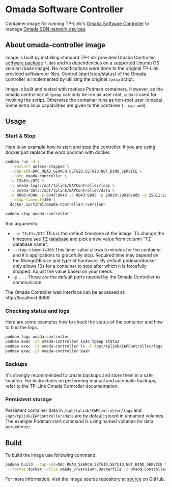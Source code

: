 # Omada Software Controller

Container image for running TP-Link's [Omada Software Controller](https://www.tp-link.com/us/business-networking/omada-sdn-controller) to manage [Omada SDN network devices](https://www.tp-link.com/us/business-networking/all-omada/).

## About omada-controller image

Image is built by installing standard TP-Link provided Omada Controller [software package](https://www.tp-link.com/us/support/download/omada-software-controller/) `*.deb` and its dependencies on a supported Ubuntu OS version (base image). No modifications were done to the original TP-Link provided software or files. Control (start/stop/status) of the Omada controller is implemented by utilizing the original `tpeap` script.

Image is built and tested with rootless Podman containers. However, as the omada control script `tpeap` can only be run as user root, `sudo` is used for invoking the script. Otherwise the container runs as non-root user (omada). Some extra linux capabilities are given to the container (`--cap-add`).

## Usage

### Start & Stop

Here is an example how to start and stop the controller. If you are using docker just replace the word podman with docker.

```bash
podman run -d \
  --restart unless-stopped \
  --cap-add=DAC_READ_SEARCH,SETGID,SETUID,NET_BIND_SERVICE \
  --name omada-controller \
  -e TZ=Etc/UTC \
  -v omada-logs:/opt/tplink/EAPController/logs \
  -v omada-data:/opt/tplink/EAPController/data \
  -p 8088:8088 -p 8043:8043 -p 8843:8843 -p 29810:29810/udp -p 29811:29811 -p 29812:29812 -p 29813:29813 -p 29814:29814 \
  --stop-timeout=300 \
  docker.io/tihal/omada-controller:<version>

podman stop omada-controller
```

Run arguments:

- `--e TZ=Etc/UTC` This is the default timezone of the image. To change the timezone see [TZ database](https://en.wikipedia.org/wiki/List_of_tz_database_time_zones) and pick a new value from column \"TZ database name\".
- `--stop-timeout=300` This timer value allows 5 minutes for the container and it's applications to gracefully stop. Required time may depend on the MongoDB size and type of hardware. By default podman/docker only allows 10s for a container to stop after which it is forcefully stopped. Adjust the value based on your needs.
- `-p ...` These are the default ports needed by the Omada Controller to communicate.

The Omada Controller web interface can be accessed at:
http://localhost:8088

### Checking status and logs

Here are some examples how to check the status of the container and how to find the logs.

```bash
podman logs omada-controller
podman exec -it omada-controller sudo tpeap status
podman exec -it omada-controller ls -l /opt/tplink/EAPController/logs
podman exec -it omada-controller bash
```

### Backups

It's strongly recommended to create backups and store them in a safe location. For instructions on performing manual and automatic backups, refer to the TP-Link Omada Controller documentation.

### Persistent storage

Persistent container data in `/opt/tplink/EAPController/logs` and `/opt/tplink/EAPController/data` are by default stored in unnamed volumes. The example Podman start command is using named volumes for data persistence.

## Build

To build the image use following command:

```bash
podman build --cap-add=DAC_READ_SEARCH,SETGID,SETUID,NET_BIND_SERVICE \
 --format docker --file omada_v<version>.Dockerfile -t omada-controller:<version> .
```

For more information, visit the image source repository at [source](https://github.com/tinoha/omada-controller/) on GitHub.
